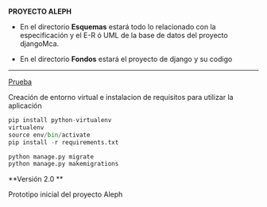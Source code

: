 
**PROYECTO ALEPH**

- En el directorio **Esquemas** estará todo lo relacionado con la especificación y el E-R ó UML de la base de datos
del proyecto djangoMca.

- En el directorio **Fondos** estará el proyecto de django y su codigo


---------------------------------------------------------
[Prueba](http://i.imgur.com/PDJ7839.gif)

Creación de entorno virtual e instalacion de requisitos para utilizar la aplicación

````python
pip install python-virtualenv
virtualenv
source env/bin/activate
pip install -r requirements.txt

python manage.py migrate
python manage.py makemigrations
````

**Versión 2.0 **

Prototipo inicial del proyecto Aleph



